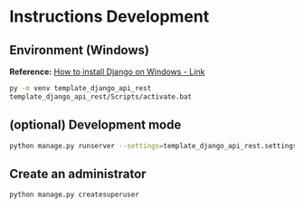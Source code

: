 # Instructions Development 

## Environment (Windows)

**Reference:** [How to install Django on Windows - Link](https://docs.djangoproject.com/en/3.2/howto/windows/)

```bash
py -m venv template_django_api_rest
template_django_api_rest/Scripts/activate.bat
```

## (optional) Development mode

```bash
python manage.py runserver --settings=template_django_api_rest.settings.dev
```

## Create an administrator

```bash
python manage.py createsuperuser
```